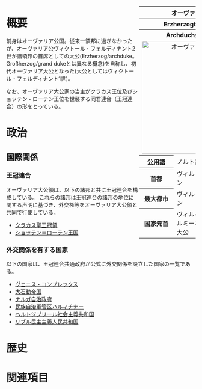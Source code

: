 <table align="right" style="border-collapse: collapse; width: 30%;">
    <tbody>
        <tr>
            <th colspan=3 align="center">オーヴァリア大公領</th>
        </tr>
        <tr>
            <th colspan=3 align="center">Erzherzogtum Vareland</th>
        </tr>
        <tr>
            <th colspan=3 align="center">Archduchy of Auvaria</th>
        </tr>
        <tr>
            <td colspan=3 align="center">
                <img src="http://tanstafl.sakura.ne.jp/trade/img/up/log/343.png" width="300px" alt="オーヴァリア大公領旗">
            </td>
        </tr>
        <tr>
            <th style="width: 50%;">公用語</th>
            <td style="width: 50%;">ノルト語</td>
            <td style="width: 50%;">Nordisch</td>
        </tr>
        <tr>
            <th style="width: 50%;">首都</th>
            <td style="width: 50%;">ヴィルリン</td>
            <td style="width: 50%;">Wierlin</td>
        </tr>
        <tr>
            <th style="width: 50%;">最大都市</th>
            <td style="width: 50%;">ヴィルリン</td>
            <td style="width: 50%;">Wierlin</td>
        </tr>
        <tr>
            <th style="width: 50%;">国家元首</th>
            <td style="width: 50%;">ヴィルヘルミーネ大公</td>
            <td style="width: 50%;">Erzherzogin Wilhelmine</td>
        </tr>
    </tbody>
</table>

# 概要
前身はオーヴァリア公国。従来一領邦に過ぎなかったが、オーヴァリア公ヴィクトール・フェルディナント2世が諸領邦の首席としての大公(Erzherzog/archduke。Großherzog/grand dukeとは異なる概念)を自称し、初代オーヴァリア大公となった(大公としてはヴィクトール・フェルディナント1世)。

なお、オーヴァリア大公家の当主がクラカス王位及びショッテン・ローテン王位を世襲する同君連合（王冠連合）の形をとっている。

# 政治
## 国際関係
### 王冠連合
オーヴァリア大公領は、以下の諸邦と共に王冠連合を構成している。
これらの諸邦は王冠連合の諸邦の地位に関する声明に基づき、外交権等をオーヴァリア大公領と共同で行使している。

- [クラカス聖王冠領](http://tanstaafl.tokyo/wiki-contents/クラカス聖王冠領/)
- [ショッテン＝ローテン王国](http://tanstaafl.tokyo/wiki-contents/ショッテン＝ローテン王国/)

### 外交関係を有する国家
以下の国家は、王冠連合共通政府が公式に外交関係を設立した国家の一覧である。

- [ヴェニス・コンプレックス](http://tanstaafl.tokyo/wiki-contents/ヴェニス・コンプレックス/)
- [大石動帝国](http://tanstaafl.tokyo/wiki-contents/大石動帝国/)
- [ナルガ自治政府](http://tanstaafl.tokyo/wiki-contents/ナルガ自治政府※/)
- [民族自治軍管区ハルィチナー](http://tanstaafl.tokyo/wiki-contents/民族自治軍管区ハルィチナー/)
- [ヘルトジブリール社会主義共和国](http://tanstaafl.tokyo/wiki-contents/ヘルトジブリール社会主義共和国/)
- [リブル民主主義人民共和国](http://tanstaafl.tokyo/wiki-contents/リブル民主主義人民共和国/)


# 歴史

# 関連項目
